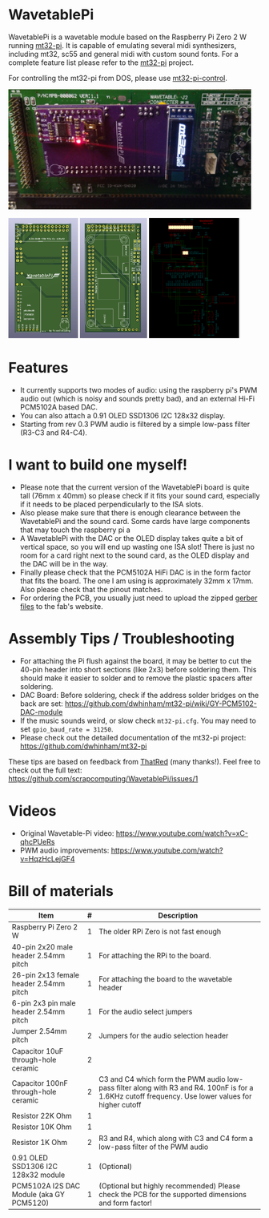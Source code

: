 # WavetablePi

WavetablePi is a wavetable module based on the Raspberry Pi Zero 2 W running [mt32-pi](https://github.com/dwhinham/mt32-pi).
It is capable of emulating several midi synthesizers, including mt32, sc55 and general midi with custom sound fonts.
For a complete feature list please refer to the [mt32-pi](https://github.com/dwhinham/mt32-pi) project.

For controlling the mt32-pi from DOS, please use [mt32-pi-control](https://github.com/gmcn42/mt32-pi-control).

<img src='img/WavetablePi_rev0.1_purple_PCB.jpg' alt='WavetablePi with OLED Display and DAC' height=240>
<p float="left">
<img src='img/WavetablePi_PCB_front.png' alt='WavetablePi PCB Front' height=240>
<img src='img/WavetablePi_PCB_back.png' alt='WavetablePi PCB Back' height=240>
<img src='img/WavetablePi_Schematic.png' alt='WavetablePi Schematic' height=240>
</p>

# Features

- It currently supports two modes of audio: using the raspberry pi's PWM audio out (which is noisy and sounds pretty bad), and an external Hi-Fi PCM5102A based DAC.
- You can also attach a 0.91 OLED SSD1306 I2C 128x32 display.
- Starting from rev 0.3 PWM audio is filtered by a simple low-pass filter (R3-C3 and R4-C4).

# I want to build one myself!
- Please note that the current version of the WavetablePi board is quite tall (76mm x 40mm) so please check if it fits your sound card, especially if it needs to be placed perpendicularly to the ISA slots.
- Also please make sure that there is enough clearance between the WavetablePi and the sound card. Some cards have large components that may touch the raspberry pi a
- A WavetablePi with the DAC or the OLED display takes quite a bit of vertical space, so you will end up wasting one ISA slot! There is just no room for a card right next to the sound card, as the OLED display and the DAC will be in the way.
- Finally please check that the PCM5102A HiFi DAC is in the form factor that fits the board. The one I am using is approximately 32mm x 17mm. Also please check that the pinout matches.
- For ordering the PCB, you usually just need to upload the zipped [gerber files](https://github.com/scrapcomputing/WavetablePi/releases/download/rev0.3/WavetablePi_gerbers_rev0.3.zip) to the fab's website.


# Assembly Tips / Troubleshooting
- For attaching the Pi flush against the board, it may be better to cut the 40-pin header into short sections (like 2x3) before soldering them. This should make it easier to solder and to remove the plastic spacers after soldering.
- DAC Board: Before soldering, check if the address solder bridges on the back are set: https://github.com/dwhinham/mt32-pi/wiki/GY-PCM5102-DAC-module
- If the music sounds weird, or slow check `mt32-pi.cfg`. You may need to set `gpio_baud_rate = 31250`.
- Please check out the detailed documentation of the mt32-pi project: https://github.com/dwhinham/mt32-pi

These tips are based on feedback from [ThatRed](https://github.com/ThatRed) (many thanks!). Feel free to check out the full text: https://github.com/scrapcomputing/WavetablePi/issues/1


# Videos
- Original Wavetable-Pi video: https://www.youtube.com/watch?v=xC-qhcPUeRs
- PWM audio improvements: https://www.youtube.com/watch?v=HqzHcLejGF4


# Bill of materials

Item                                     | #   | Description
-----------------------------------------|-----|-----------------------------------------
Raspberry Pi Zero 2 W                    | 1   | The older RPi Zero is not fast enough
40-pin 2x20 male header 2.54mm pitch     | 1   | For attaching the RPi to the board.
26-pin 2x13 female header 2.54mm pitch   | 1   | For attaching the board to the wavetable header
6-pin 2x3 pin male header 2.54mm pitch   | 1   | For the audio select jumpers
Jumper 2.54mm pitch                      | 2   | Jumpers for the audio selection header
Capacitor 10uF through-hole ceramic      | 2   |
Capacitor 100nF through-hole ceramic     | 2   | C3 and C4 which form the PWM audio low-pass filter along with R3 and R4. 100nF is for a 1.6KHz cutoff frequency. Use lower values for higher cutoff
Resistor 22K Ohm                         | 1   |
Resistor 10K Ohm                         | 1   |
Resistor 1K Ohm                          | 2   | R3 and R4, which along with C3 and C4 form a low-pass filter of the PWM audio
0.91 OLED SSD1306 I2C 128x32 module      | 1   | (Optional)
PCM5102A I2S DAC Module (aka GY PCM5120) | 1   | (Optional but highly recommended) Please check the PCB for the supported dimensions and form factor!

